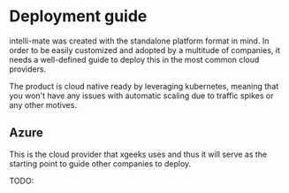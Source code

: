 # Deployment guide

intelli-mate was created with the standalone platform format in mind. In order to be easily customized and adopted by a multitude of companies, it needs a well-defined guide to deploy this in the most common cloud providers.

The product is cloud native ready by leveraging kubernetes, meaning that you won't have any issues with automatic scaling due to traffic spikes or any other motives.

## Azure

This is the cloud provider that xgeeks uses and thus it will serve as the starting point to guide other companies to deploy.

TODO:
